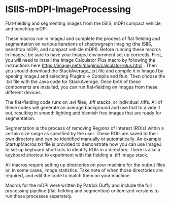 # ISIIS-mDPI-ImageProcessing
 Flat-fielding and segmenting images from the ISIIS, mDPI compact vehicle, and benchtop mDPI

These macros run in ImageJ and complete the process of flat fielding and segmentation on various iterations of shadowgraph imaging (the ISIIS, benchtop mDPI, and compact vehicle mDPI). Before running these macros in ImageJ, be sure to have your ImageJ enviornment set up correctly. First, you will need to install the Image Calculator Plus macro by following the instructions here https://imagej.net/ij/plugins/calculator-plus.html . Then you should download the StackAverage_.txt file and compile it in ImageJ by opening ImageJ and selecting Plugins -> Compile and Run. Then choose the .txt file with the Java code for StackAverage. Once both of these components are installed, you can run flat-fielding on images from these different devices.

The flat-fielding code runs on .avi files, .tiff stacks, or individual .tiffs. All of these codes will generate an average background and use that to divide it out, resulting in smooth lighting and blemish free images that are ready for segmentation.

Segmentation is the process of removing Regions of Interest (ROIs) within a certain size range as specified by the user. These ROIs are saved to their own directory and can be identified manually or automatically. An example StartupMacros.txt file is provided to demonstrate how you can use ImageJ to set up keyboard shortcuts to identify ROIs in a directory. There is also a keyboard shortcut to experiment with flat fielding a .tiff image stack. 

All macros require setting up directories on your machine for the output files or, in some cases, image statistics. Take note of when those directories are required, and edit the code to match them on your machine.

Macros for the mDPI were written by Patrick Duffy and include the full processing pipeline (flat-fielding and segmention) or itemized versions to run these processes separately.
